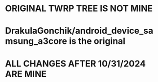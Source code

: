 # ORIGINAL TWRP TREE IS NOT MINE
# DrakulaGonchik/android_device_samsung_a3core is the original
# ALL CHANGES AFTER 10/31/2024 ARE MINE